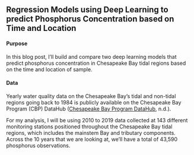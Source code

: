 ## Regression Models using Deep Learning to predict Phosphorus Concentration based on Time and Location

#### Purpose
In this blog post, I’ll build and compare two deep learning models that predict phosphorus concentration in Chesapeake Bay tidal regions based on the time and location of sample.

#### Data
Yearly water quality data on the Chesapeake Bay’s tidal and non-tidal regions going back to 1984 is publicly available on the Chesapeake Bay Program (CBP) DataHub ([Chesapeake Bay Program DataHub](https://datahub.chesapeakebay.net/FileDownloads), n.d.).

For my analysis, I will be using 2010 to 2019 data collected at 143 different monitoring stations positioned throughout the Chesapeake Bay tidal regions, which includes the mainstem Bay and tributary components. Across the 10 years that we are looking at, we’ll have a total of 43,590 phosphorus observations.
